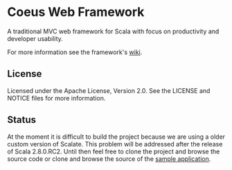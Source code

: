 
# Coeus Web Framework

A traditional MVC web framework for Scala with focus on productivity and
developer usability.

For more information see the framework's [wiki](http://wiki.github.com/coeusframework/coeus/).

## License

Licensed under the Apache License, Version 2.0. See the LICENSE and NOTICE
files for more information.

## Status

At the moment it is difficult to build the project because we are using a older
custom version of Scalate. This problem will be addressed after the release of
Scala 2.8.0.RC2. Until then feel free to clone the project and browse the source
code or clone and browse the source of the
[sample application](http://github.com/coeusframework/coeus-sample-blog).

